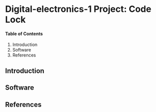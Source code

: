# Digital-electronics-1 Project: Code Lock

#### Table of Contents
1. Introduction <br/>
2. Software <br/>
3. References <br/>


## Introduction

## Software

## References
